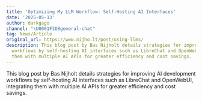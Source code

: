```yaml
---
title: 'Optimizing My LLM Workflow: Self-Hosting AI Interfaces'
date: '2025-05-13'
author: darkgago
channel: "\U0001F3D8general-chat"
tag: News/Article
original_url: https://www.nijho.lt/post/using-llms/
description: This blog post by Bas Nijholt details strategies for improving AI development
  workflows by self-hosting AI interfaces such as LibreChat and OpenWebUI, integrating
  them with multiple AI APIs for greater efficiency and cost savings.
---
```


This blog post by Bas Nijholt details strategies for improving AI development workflows by self-hosting AI interfaces such as LibreChat and OpenWebUI, integrating them with multiple AI APIs for greater efficiency and cost savings.